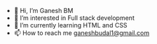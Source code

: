 - 👋 Hi, I’m Ganesh BM 
- 👀 I’m interested in Full stack development 
- 🌱 I’m currently learning HTML and CSS
- 📫 How to reach me ganeshbudal1@gmail.com

<!---
gbm454/gbm454 is a ✨ special ✨ repository because its `README.md` (this file) appears on your GitHub profile.
You can click the Preview link to take a look at your changes.
--->
